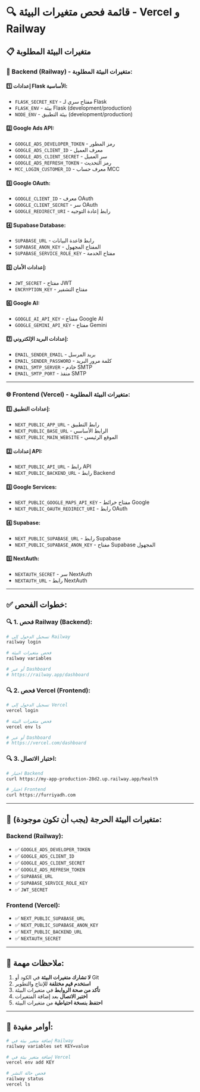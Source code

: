 # 🔍 قائمة فحص متغيرات البيئة - Vercel و Railway

## 📋 **متغيرات البيئة المطلوبة**

### **🔧 Backend (Railway) - متغيرات البيئة المطلوبة:**

#### **1️⃣ إعدادات Flask الأساسية:**
- `FLASK_SECRET_KEY` - مفتاح سري لـ Flask
- `FLASK_ENV` - بيئة Flask (development/production)
- `NODE_ENV` - بيئة التطبيق (development/production)

#### **2️⃣ Google Ads API:**
- `GOOGLE_ADS_DEVELOPER_TOKEN` - رمز المطور
- `GOOGLE_ADS_CLIENT_ID` - معرف العميل
- `GOOGLE_ADS_CLIENT_SECRET` - سر العميل
- `GOOGLE_ADS_REFRESH_TOKEN` - رمز التحديث
- `MCC_LOGIN_CUSTOMER_ID` - معرف حساب MCC

#### **3️⃣ Google OAuth:**
- `GOOGLE_CLIENT_ID` - معرف OAuth
- `GOOGLE_CLIENT_SECRET` - سر OAuth
- `GOOGLE_REDIRECT_URI` - رابط إعادة التوجيه

#### **4️⃣ Supabase Database:**
- `SUPABASE_URL` - رابط قاعدة البيانات
- `SUPABASE_ANON_KEY` - المفتاح المجهول
- `SUPABASE_SERVICE_ROLE_KEY` - مفتاح الخدمة

#### **5️⃣ إعدادات الأمان:**
- `JWT_SECRET` - مفتاح JWT
- `ENCRYPTION_KEY` - مفتاح التشفير

#### **6️⃣ Google AI:**
- `GOOGLE_AI_API_KEY` - مفتاح Google AI
- `GOOGLE_GEMINI_API_KEY` - مفتاح Gemini

#### **7️⃣ إعدادات البريد الإلكتروني:**
- `EMAIL_SENDER_EMAIL` - بريد المرسل
- `EMAIL_SENDER_PASSWORD` - كلمة مرور البريد
- `EMAIL_SMTP_SERVER` - خادم SMTP
- `EMAIL_SMTP_PORT` - منفذ SMTP

---

### **🌐 Frontend (Vercel) - متغيرات البيئة المطلوبة:**

#### **1️⃣ إعدادات التطبيق:**
- `NEXT_PUBLIC_APP_URL` - رابط التطبيق
- `NEXT_PUBLIC_BASE_URL` - الرابط الأساسي
- `NEXT_PUBLIC_MAIN_WEBSITE` - الموقع الرئيسي

#### **2️⃣ إعدادات API:**
- `NEXT_PUBLIC_API_URL` - رابط API
- `NEXT_PUBLIC_BACKEND_URL` - رابط Backend

#### **3️⃣ Google Services:**
- `NEXT_PUBLIC_GOOGLE_MAPS_API_KEY` - مفتاح خرائط Google
- `NEXT_PUBLIC_OAUTH_REDIRECT_URI` - رابط OAuth

#### **4️⃣ Supabase:**
- `NEXT_PUBLIC_SUPABASE_URL` - رابط Supabase
- `NEXT_PUBLIC_SUPABASE_ANON_KEY` - مفتاح Supabase المجهول

#### **5️⃣ NextAuth:**
- `NEXTAUTH_SECRET` - سر NextAuth
- `NEXTAUTH_URL` - رابط NextAuth

---

## ✅ **خطوات الفحص:**

### **🔍 1. فحص Railway (Backend):**
```bash
# تسجيل الدخول إلى Railway
railway login

# فحص متغيرات البيئة
railway variables

# أو عبر Dashboard
# https://railway.app/dashboard
```

### **🔍 2. فحص Vercel (Frontend):**
```bash
# تسجيل الدخول إلى Vercel
vercel login

# فحص متغيرات البيئة
vercel env ls

# أو عبر Dashboard
# https://vercel.com/dashboard
```

### **🔍 3. اختبار الاتصال:**
```bash
# اختبار Backend
curl https://my-app-production-28d2.up.railway.app/health

# اختبار Frontend
curl https://furriyadh.com
```

---

## 🚨 **متغيرات البيئة الحرجة (يجب أن تكون موجودة):**

### **Backend (Railway):**
- ✅ `GOOGLE_ADS_DEVELOPER_TOKEN`
- ✅ `GOOGLE_ADS_CLIENT_ID`
- ✅ `GOOGLE_ADS_CLIENT_SECRET`
- ✅ `GOOGLE_ADS_REFRESH_TOKEN`
- ✅ `SUPABASE_URL`
- ✅ `SUPABASE_SERVICE_ROLE_KEY`
- ✅ `JWT_SECRET`

### **Frontend (Vercel):**
- ✅ `NEXT_PUBLIC_SUPABASE_URL`
- ✅ `NEXT_PUBLIC_SUPABASE_ANON_KEY`
- ✅ `NEXT_PUBLIC_BACKEND_URL`
- ✅ `NEXTAUTH_SECRET`

---

## 📝 **ملاحظات مهمة:**

1. **لا تشارك متغيرات البيئة** في الكود أو Git
2. **استخدم قيم مختلفة** للإنتاج والتطوير
3. **تأكد من صحة الروابط** في متغيرات البيئة
4. **اختبر الاتصال** بعد إضافة المتغيرات
5. **احتفظ بنسخة احتياطية** من متغيرات البيئة

---

## 🔧 **أوامر مفيدة:**

```bash
# إضافة متغير بيئة في Railway
railway variables set KEY=value

# إضافة متغير بيئة في Vercel
vercel env add KEY

# فحص حالة النشر
railway status
vercel ls
```
